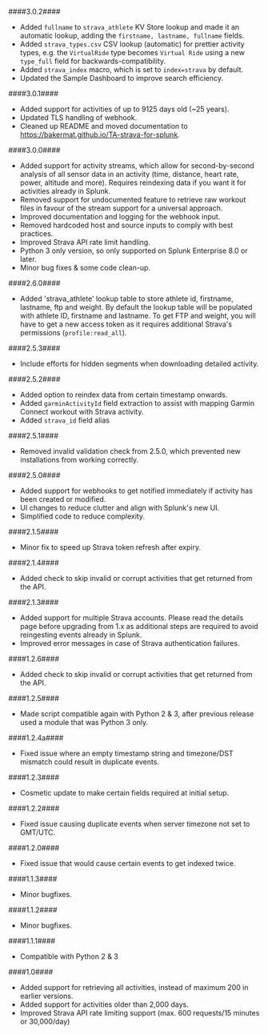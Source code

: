 ####3.0.2####
- Added `fullname` to `strava_athlete` KV Store lookup and made it an automatic lookup, adding the `firstname, lastname, fullname` fields.
- Added `strava_types.csv` CSV lookup (automatic) for prettier activity types, e.g. the `VirtualRide` type becomes `Virtual Ride` using a new `type_full` field for backwards-compatibility.
- Added `strava_index` macro, which is set to `index=strava` by default.
- Updated the Sample Dashboard to improve search efficiency.

####3.0.1####
- Added support for activities of up to 9125 days old (~25 years).
- Updated TLS handling of webhook.
- Cleaned up README and moved documentation to <https://bakermat.github.io/TA-strava-for-splunk>.

####3.0.0####
- Added support for activity streams, which allow for second-by-second analysis of all sensor data in an activity (time, distance, heart rate, power, altitude and more). Requires reindexing data if you want it for activities already in Splunk.
- Removed support for undocumented feature to retrieve raw workout files in favour of the stream support for a universal approach.
- Improved documentation and logging for the webhook input.
- Removed hardcoded host and source inputs to comply with best practices.
- Improved Strava API rate limit handling.
- Python 3 only version, so only supported on Splunk Enterprise 8.0 or later.
- Minor bug fixes & some code clean-up.

####2.6.0####
- Added 'strava_athlete' lookup table to store athlete id, firstname, lastname, ftp and weight. 
By default the lookup table will be populated with athlete ID, firstname and lastname. To get FTP and weight, you will have to get a new access token as it requires additional Strava's permissions (`profile:read_all`).

####2.5.3####
- Include efforts for hidden segments when downloading detailed activity.

####2.5.2####
- Added option to reindex data from certain timestamp onwards.
- Added `garminActivityId` field extraction to assist with mapping Garmin Connect workout with Strava activity.
- Added `strava_id` field alias

####2.5.1####
- Removed invalid validation check from 2.5.0, which prevented new installations from working correctly.

####2.5.0####
- Added support for webhooks to get notified immediately if activity has been created or modified.
- UI changes to reduce clutter and align with Splunk's new UI.
- Simplified code to reduce complexity.

####2.1.5####
- Minor fix to speed up Strava token refresh after expiry.

####2.1.4####
- Added check to skip invalid or corrupt activities that get returned from the API.

####2.1.3####
- Added support for multiple Strava accounts. Please read the details page before upgrading from 1.x as additional steps are required to avoid reingesting events already in Splunk.
- Improved error messages in case of Strava authentication failures.

####1.2.6####
- Added check to skip invalid or corrupt activities that get returned from the API.

####1.2.5####
- Made script compatible again with Python 2 & 3, after previous release used a module that was Python 3 only.

####1.2.4a####
- Fixed issue where an empty timestamp string and timezone/DST mismatch could result in duplicate events.

####1.2.3####
- Cosmetic update to make certain fields required at initial setup.

####1.2.2####
- Fixed issue causing duplicate events when server timezone not set to GMT/UTC.

####1.2.0####
- Fixed issue that would cause certain events to get indexed twice.

####1.1.3####
- Minor bugfixes.

####1.1.2####
- Minor bugfixes.

####1.1.1####
- Compatible with Python 2 & 3

####1.0####
- Added support for retrieving all activities, instead of maximum 200 in earlier versions.
- Added support for activities older than 2,000 days.
- Improved Strava API rate limiting support (max. 600 requests/15 minutes or 30,000/day)